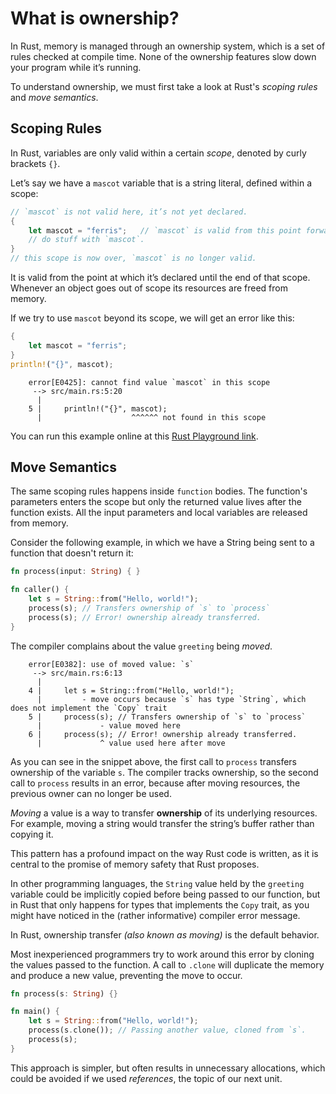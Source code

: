 # What is ownership?

In Rust, memory is managed through an ownership system, which is a set of rules checked at compile time. None of the ownership features slow down your program while it’s running.

To understand ownership, we must first take a look at Rust's *scoping rules* and *move semantics*.

## Scoping Rules

In Rust, variables are only valid within a certain *scope*, denoted by curly brackets `{}`.

Let’s say we have a `mascot` variable that is a string literal, defined within a scope:

```rust
// `mascot` is not valid here, it’s not yet declared.
{
    let mascot = "ferris";   // `mascot` is valid from this point forward.
    // do stuff with `mascot`.
}
// this scope is now over, `mascot` is no longer valid.
```

It is valid from the point at which it’s declared until the end of that scope. Whenever an object
goes out of scope its resources are freed from memory.

If we try to use `mascot` beyond its scope, we will get an error like this:

```rust
{
    let mascot = "ferris";
}
println!("{}", mascot);
```

```output
    error[E0425]: cannot find value `mascot` in this scope
     --> src/main.rs:5:20
      |
    5 |     println!("{}", mascot);
      |                    ^^^^^^ not found in this scope
```

You can run this example online at this [Rust Playground link](https://play.rust-lang.org/?version=stable&mode=debug&edition=2018&gist=1fc552675319bd4a6954339519513f6e).

## Move Semantics

The same scoping rules happens inside `function` bodies. The function's parameters enters the scope but only the returned value lives after the function exists. All the input parameters and local variables are released from memory.

Consider the following example, in which we have a String being sent to a function that doesn't return it:

```rust
fn process(input: String) { }

fn caller() {
    let s = String::from("Hello, world!");
    process(s); // Transfers ownership of `s` to `process`
    process(s); // Error! ownership already transferred.
}
```

The compiler complains about the value `greeting` being *moved*.

```output
    error[E0382]: use of moved value: `s`
     --> src/main.rs:6:13
      |
    4 |     let s = String::from("Hello, world!");
      |         - move occurs because `s` has type `String`, which does not implement the `Copy` trait
    5 |     process(s); // Transfers ownership of `s` to `process`
      |             - value moved here
    6 |     process(s); // Error! ownership already transferred.
      |             ^ value used here after move
```

As you can see in the snippet above, the first call to `process` transfers ownership of the variable `s`. The compiler tracks ownership, so the second call to `process` results in an error, because after moving resources, the previous owner can no longer be used.

*Moving* a value is a way to transfer **ownership** of its underlying resources. For example, moving a string would transfer the string’s buffer rather than copying it.

This pattern has a profound impact on the way Rust code is written, as it is central to the promise of memory safety that Rust proposes.

In other programming languages, the `String` value held by the `greeting` variable could be implicitly copied before being passed to our function, but in Rust that only happens for types that implements the `Copy` trait, as you might have noticed in the (rather informative) compiler error message.

In Rust, ownership transfer *(also known as moving)* is the default behavior.

Most inexperienced programmers try to work around this error by cloning the values passed to the function. A call to `.clone` will duplicate the memory and produce a new value, preventing the move to occur.

```rust
fn process(s: String) {}

fn main() {
    let s = String::from("Hello, world!");
    process(s.clone()); // Passing another value, cloned from `s`.
    process(s);
}
```

This approach is simpler, but often results in unnecessary allocations, which could be avoided if we used *references*, the topic of our next unit.
